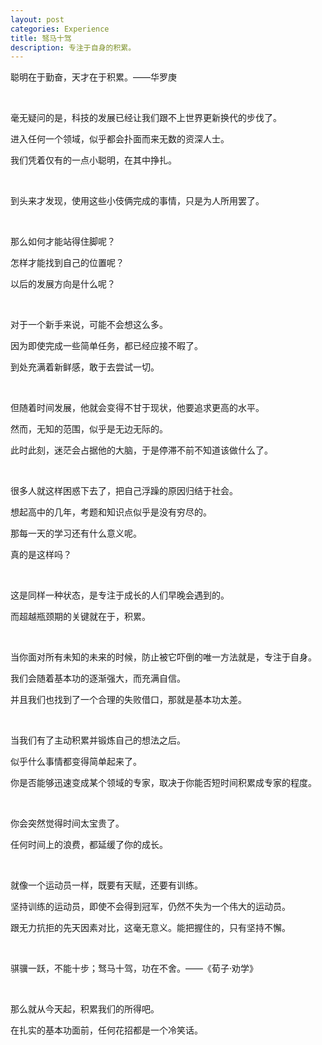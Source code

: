```yaml
---
layout: post
categories: Experience
title: 驽马十驾
description: 专注于自身的积累。
---
```


聪明在于勤奋，天才在于积累。——华罗庚

<br/>

毫无疑问的是，科技的发展已经让我们跟不上世界更新换代的步伐了。

进入任何一个领域，似乎都会扑面而来无数的资深人士。

我们凭着仅有的一点小聪明，在其中挣扎。

<br/>

到头来才发现，使用这些小伎俩完成的事情，只是为人所用罢了。

<br/>

那么如何才能站得住脚呢？

怎样才能找到自己的位置呢？

以后的发展方向是什么呢？

<br/>

对于一个新手来说，可能不会想这么多。

因为即使完成一些简单任务，都已经应接不暇了。

到处充满着新鲜感，敢于去尝试一切。

<br/>

但随着时间发展，他就会变得不甘于现状，他要追求更高的水平。

然而，无知的范围，似乎是无边无际的。

此时此刻，迷茫会占据他的大脑，于是停滞不前不知道该做什么了。

<br/>

很多人就这样困惑下去了，把自己浮躁的原因归结于社会。

想起高中的几年，考题和知识点似乎是没有穷尽的。

那每一天的学习还有什么意义呢。

真的是这样吗？

<br/>

这是同样一种状态，是专注于成长的人们早晚会遇到的。

而超越瓶颈期的关键就在于，积累。

<br/>

当你面对所有未知的未来的时候，防止被它吓倒的唯一方法就是，专注于自身。

我们会随着基本功的逐渐强大，而充满自信。

并且我们也找到了一个合理的失败借口，那就是基本功太差。

<br/>

当我们有了主动积累并锻炼自己的想法之后。

似乎什么事情都变得简单起来了。

你是否能够迅速变成某个领域的专家，取决于你能否短时间积累成专家的程度。

<br/>

你会突然觉得时间太宝贵了。

任何时间上的浪费，都延缓了你的成长。

<br/>

就像一个运动员一样，既要有天赋，还要有训练。

坚持训练的运动员，即使不会得到冠军，仍然不失为一个伟大的运动员。

跟无力抗拒的先天因素对比，这毫无意义。能把握住的，只有坚持不懈。

<br/>

骐骥一跃，不能十步；驽马十驾，功在不舍。——《荀子·劝学》

<br/>

那么就从今天起，积累我们的所得吧。

在扎实的基本功面前，任何花招都是一个冷笑话。
















